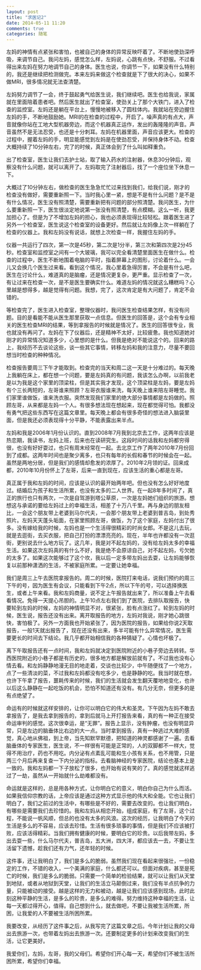 ```yaml
---
layout: post
title: "求医记2"
date: 2014-05-11 11:20
comments: true
categories: 随笔
---
```



左妈的神情有点紧张和害怕，也被自己的身体的异常反映吓着了。不断地使劲深呼吸，来调节自己。我问左妈，感觉怎么样，左妈说，心跳有点快，不舒服。不过看得出来左妈在努力地调节自己的身体。医生也说，你调节一下，如果没有什么特别的，我还是继续把检测做完。本来左妈来做这个检查就是下了很大的决心，如果不做MRI，很多情况就无法查清楚。

左妈努力调节了一会，终于鼓起勇气给医生说，我们继续吧。医生也给我说，家属就在里面陪着患者吧。然后医生就出了检查室，使劲关上了那个大铁门，进入了检查的监控室。左妈还是躺在平台上，慢慢地被移入了圆柱体内。我就站在旁边握住左妈的手，不断地鼓励她。MRI的在检查的过程中，开启了。噪声真的有点大，声音就像你站在工地大型机器旁边，而这个机器真正运作，发出的轰隆隆的声音。声音虽然不是无法忍受，也还是十分刺耳。左妈在机器里面，声音应该更大。检查的过程中，握着左妈的手，明显能感觉到左妈是在使劲忍受，并保持身体不动。检查大概持续了10分钟左右，完了的时候，真正体会到了什么叫如释重负。

出了检查室，医生让我们去护士站，取了输入药水的注射器，休息30分钟后，观察没有什么问题，就可以离开了。左妈取完了注射器后，找了一个座位坐下休息一下。

大概过了10分钟左右，做检查的医生急急忙忙过来找到我们，给我们说，刚才的检查没有做好，需要重新照一下。当时我心里一紧，想是不是有什么问题？是不是有什么情况，医生没有照清楚，需要重新把有问题的部分照清楚。我问医生，为什么要重新照一下，医生很淡定地说第一张没有照清楚，有点模糊。这么一听，我更加担心了。但是为了不增加左妈的担心，我也必须表现得比较轻松。跟着医生进了另外一个检查室，医生说这个检查室的设备更好。然后就让左妈像上次一样躺在了检查的仪器上。我和左妈没有说话，就想上次检查一样，我握住左妈的手。

仪器一共运行了四次，第一次是45秒，第二次是1分半，第三次和第四次是2分45秒。检查室和监控室之间有一个大玻璃，我可以完全看清楚里面医生在做什么。检查的过程中，医生不断地围着电脑的平时，指着屏幕上的图形，讨论着什么。一会儿又会换几个医生过来看。看到这个情况，我心里着急得厉害，不会是有什么吧，医生在讨论什么，难道真的是脑瘤，还是情况更复杂，更严重。显示检查了一次，有让过来在检查一次，是不是医生要确实什么。难道左妈的情况就这么糟糕吗？心里越是想得多，越是觉得有问题。我想，完了，这次肯定是有大问题了，肯定不会错的。

等检查完了，医生进入检查室，整理仪器时，我问医生检查结果怎样，有没有问题。目的是看能不能从医生那里获取一点信息。但医生的回答是，这个会有专业相关的医生检查MRI的结果，等到拿报告的时候就是情况了。医生的回答很专业，我也就没有再问了。左妈在下了仪器后，还是精神不太好，比较疲惫。我也知道她对刚才的异常情况知道多少，心里想的是什么。但我是绝对不能说这个的。回来的路上，我经历不去谈论这些，谈一些其它事情，转移左妈和我的注意力，尽量不要回想当时检查的种种情况。

检查报告要周三下午才能取到。检查完的当天和周二这一天是十分难过的。每天晚上我躺在床上，都在想一个问题，要是左妈真的有问题，我该怎么办啊，以前我老是以为我是这个家里的顶梁柱，但是其实我才发现，这个顶梁柱是左妈，要是左妈有个三长两短的，左哥谁来照顾？左哥衣服谁来洗，每天晚上谁来陪左哥睡觉。我们家里谁做饭，谁来洗衣服。突然发现我们家里的绝大部分事情都是左妈做的。照顾左哥，从来都是左妈一个人。有很多想法现在想起来，现在都觉得可怕。我都没有勇气把这些东西写在这篇文章里。每天晚上都会有很多奇怪的想法进入脑袋里面，但是我还必须表现得十分平静，不能表露出来半点。

左妈和我是2006年1月份认识的。直到2008年7月我到北京去工作，这两年应该是热恋期，我读书，左妈上班，后来也在读研究生。这段时间的话我和左妈都穷得很，也没有好好耍过，也只有周末经常在一起。去北京工作了两年2010年7月份回到了成都。这两年时间也是聚少离多，也只有每年的长假和春节的时候会在一起。虽然是两地分居，但是我们的感情却愈发的浓厚了。2010年2月领的证。回来成都，2010年10月份怀上了左哥，后来一直到现在，应该生活的重心都是左哥。

真正属于我和左妈的时间，应该是认识的最开始两年吧。但也没有怎么好好地度过。结婚后为孩子和生活所累，也没有太多的二人世界。在一起8年多时间了，真正的旅行也只有两次，一次是自驾游到塔公草原，一次是左妈她们组织的旅游。想想这与承诺的要给左妈过上的幸福生活，相差了十万八千里。再与身边的朋友相比，一会这个朋友带上老婆到马尔代夫，一会那个朋友带上老婆到普吉岛，到处秀照片。左妈天天蓬头垢面，在家里照顾左哥，做饭，为了这个家庭，左妈付出了很多。没有嫁给我的时候，左妈也是一个生活得很精彩的时尚女郎。不是这儿去玩，就是去逛街，去买衣服，把自己打扮的漂漂亮亮的。现在，半年也许都没有一次逛街，更别说去什么地方玩了。这几年，我是对不起左妈的，没有给左妈太多的幸福生活。如果这次左妈真的有什么不好，我是绝不会原谅自己，对不起左妈，亏欠她的太多了。如果这次能够过了这个坎，我以后一定多带左妈出去耍，让左妈能够恢复以前那种潇洒的生活，不被家庭所累。一定要让她幸福。

我们是周三上午去医院拿报告的。周二的时候，医院打来电话，说我们预约的周三下午的号，因为医生有会议，只能看到下午2点，所以下午的号，可以选择换医生，或者上午来看。我和左妈商量，说不定上午报告就出来了，所以准备上午去看看情况。免得一天提心吊胆的。上午10点左右我们到了医院，去排队取报告，快要轮到左妈的时候，左妈的神情明显不对，很紧张，脸有点涨红了。轮到左妈的时候，医生说，报告还没有出来。离开取报告的地方，左妈对我说，刚才她心跳很快，害怕极了。另外一方面我也开始紧张了，因为医院的报告，如果给你说2天取报告，一般1天就出报告了，现在还没有出来，多半可能有什么异常情况，医生需要更长的时间去下结论。我几乎都开始相信我的各种猜疑了。心情也坏极了。

离下午取报告还有一点时间，我和左妈就决定到医院附近的小巷子旁边去转转。华西医院附近的小巷子都是有历史的，很多地方都是解放前就有了。不过我也没有心情去看。和左妈静静地漫无目的地走着，交谈也比较少，中午随便找了一个地方，点了一些清淡的菜，不过我和左妈都没有吃多少，也是静静的吃。我当时就在想，也许下午拿了报告，噩耗传来的时候，我们的生活就会发生翻天覆地地变化，也许以后这么静静在一起吃饭的机会，恐怕不知道还有没有。有几分无奈，但更多的是有点绝望了。

命运有的时候就这样安排的，让你可以明白它的伟大和圣灵。下午因为左妈不敢去拿报告了，是我去拿到报告的，拿到后就马上开打报告来看，真的有一种正在接受命运审判的感觉。这次很幸运，是“无罪”。报告上显示，没有肿瘤，也没有明显异常，只是左边的脑垂体比右边的大一点。当时拿到报告，真有一种逃过大难的感觉，真心地从佛祖，到上帝，当先知默罕默德，把知道的神灵都感谢了一遍。去看脑垂体的专家医生，医生说，不一样很有可能是正常的，人的双脚都不一样大，觉得不用治疗，药也不用吃。内分泌有点紊乱可能和生小孩有关系，也不用管，只是两三个月后再来复查一下内分泌的指标。去看脑神经的专家医院，结论也基本上是一致的。我和左妈都一下子放松了很多，也开始有说有笑的了。真的感觉就这样逃过了一劫，虽然从一开始就什么劫难都没有。

命运就是这样的，总是用各种方式，让你明白它的意义，明白你自己为什么而活。如果我信仰宗教的话，上帝应该是通过这种方式显示他的伟大和全能。它也让我们明白了，我们之前过的生活中，有哪些是不好的，需要去改变的。也让我们明白，有哪些是需要我们去珍惜的。我和左妈从相恋开始，组成家庭，有了左哥，这个过程，不能说一帆风顺，但总的也没有太多的风浪。这次的经历，让我明白了今天的生活是多么的不容易，应该去珍惜。生活有很多琐事的事情，但是我们不应该被打败，应该活得精彩。当我们拥有健康的时候，要明白它的珍贵。以后我带左妈，多出去耍一些，什么马尔代夫，普吉岛，五大洲，四大洋，都应该去一去，不要让生活留下遗憾，趁我们还有力气，还年轻的时候。

这件事，还让我明白了，我们是多么的脆弱。虽然我们现在看起来很强壮，一份稳定的工作，不错的收入，一个美满的家庭，什么都还可以。但面对疾病，甚至是死亡的时候，我们是多么的脆弱。只需要一个简单的检验结果，就可以让我们从天堂到地狱，或者从地狱到天堂，让我们的生活立马颠倒过来，我们没有半点抗争的力量，只能被动的接受。越是这样的无力和被动，越是让我们应该感到现场，此时此刻这种平静的生活，是多么的珍贵，是多么的难得。努力维持这种幸福的生活，让每一天都过得开心，值得。自己想到什么，就去做吧，不要让我被生活所累，所困，让我爱的人不要被生活所困所累。

我要改变，从经历了这件事之后，从我写完了这篇文章之后。今年计划让我的父母出去旅游一次，也带着左妈出去旅游一次。还要制定更多的计划来改变我们的生活，让它更美好。

我爱你们，左妈，左哥，我的父母们。希望你们开心每一天，希望你们不被生活所困所累，希望你们幸福。
